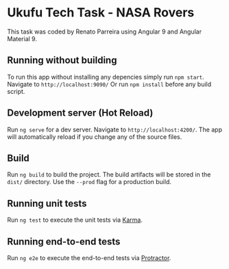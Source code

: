 # Ukufu Tech Task - NASA Rovers 

This task was coded by Renato Parreira using Angular 9 and Angular Material 9.

## Running without building

To run this app without installing any depencies simply run `npm start`. Navigate to `http://localhost:9090/`
Or run `npm install` before any build script.

## Development server (Hot Reload)

Run `ng serve` for a dev server. Navigate to `http://localhost:4200/`. The app will automatically reload if you change any of the source files.

## Build

Run `ng build` to build the project. The build artifacts will be stored in the `dist/` directory. Use the `--prod` flag for a production build.

## Running unit tests

Run `ng test` to execute the unit tests via [Karma](https://karma-runner.github.io).

## Running end-to-end tests

Run `ng e2e` to execute the end-to-end tests via [Protractor](http://www.protractortest.org/).